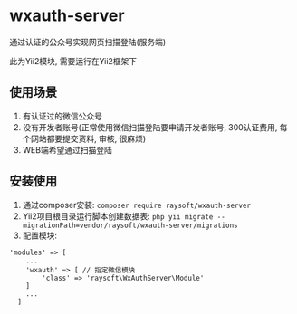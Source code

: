 # wxauth-server
通过认证的公众号实现网页扫描登陆(服务端)

此为Yii2模块, 需要运行在Yii2框架下

## 使用场景
1. 有认证过的微信公众号
2. 没有开发者账号(正常使用微信扫描登陆要申请开发者账号, 300认证费用, 每个网站都要提交资料, 审核, 很麻烦)
3. WEB端希望通过扫描登陆

## 安装使用
1. 通过composer安装: `composer require raysoft/wxauth-server`
2. Yii2项目根目录运行脚本创建数据表: `php yii migrate --migrationPath=vendor/raysoft/wxauth-server/migrations`
3. 配置模块:
```
'modules' => [
    ...
    'wxauth' => [ // 指定微信模块
        'class' => 'raysoft\WxAuthServer\Module'
    ]
    ...
  ]
```